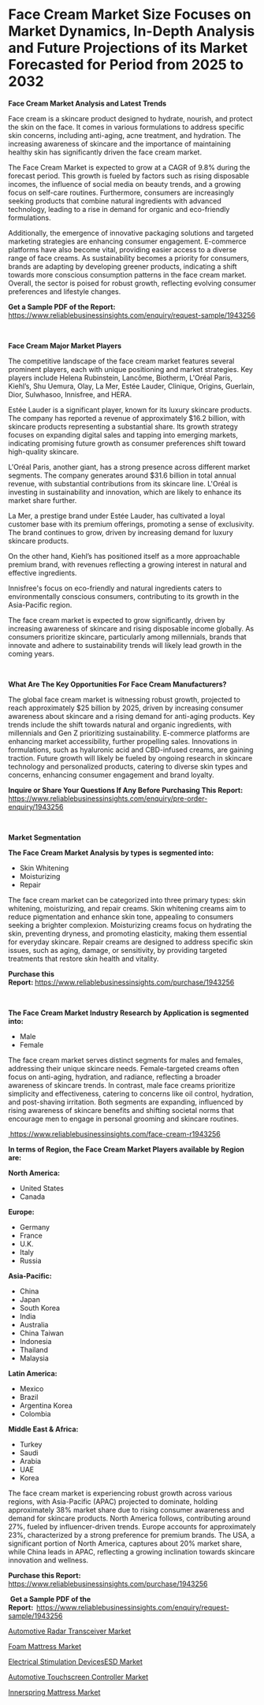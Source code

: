 <p><h1>Face Cream Market Size Focuses on Market Dynamics, In-Depth Analysis and Future Projections of its Market Forecasted for Period from 2025 to 2032</h1></p><p><strong>Face Cream Market Analysis and Latest Trends</strong></p>
<p><p>Face cream is a skincare product designed to hydrate, nourish, and protect the skin on the face. It comes in various formulations to address specific skin concerns, including anti-aging, acne treatment, and hydration. The increasing awareness of skincare and the importance of maintaining healthy skin has significantly driven the face cream market.</p><p>The Face Cream Market is expected to grow at a CAGR of 9.8% during the forecast period. This growth is fueled by factors such as rising disposable incomes, the influence of social media on beauty trends, and a growing focus on self-care routines. Furthermore, consumers are increasingly seeking products that combine natural ingredients with advanced technology, leading to a rise in demand for organic and eco-friendly formulations.</p><p>Additionally, the emergence of innovative packaging solutions and targeted marketing strategies are enhancing consumer engagement. E-commerce platforms have also become vital, providing easier access to a diverse range of face creams. As sustainability becomes a priority for consumers, brands are adapting by developing greener products, indicating a shift towards more conscious consumption patterns in the face cream market. Overall, the sector is poised for robust growth, reflecting evolving consumer preferences and lifestyle changes.</p></p>
<p><strong>Get a Sample PDF of the Report:&nbsp;</strong> <a href="https://www.reliablebusinessinsights.com/enquiry/request-sample/1943256?utm_campaign=1138&utm_medium=2&utm_source=Github&utm_content=ia&utm_term=05022025&utm_id=face-cream">https://www.reliablebusinessinsights.com/enquiry/request-sample/1943256</a></p>
<p>&nbsp;</p>
<p><strong>Face Cream Major Market Players</strong></p>
<p><p>The competitive landscape of the face cream market features several prominent players, each with unique positioning and market strategies. Key players include Helena Rubinstein, Lancôme, Biotherm, L'Oréal Paris, Kiehl’s, Shu Uemura, Olay, La Mer, Estée Lauder, Clinique, Origins, Guerlain, Dior, Sulwhasoo, Innisfree, and HERA.</p><p>Estée Lauder is a significant player, known for its luxury skincare products. The company has reported a revenue of approximately $16.2 billion, with skincare products representing a substantial share. Its growth strategy focuses on expanding digital sales and tapping into emerging markets, indicating promising future growth as consumer preferences shift toward high-quality skincare.</p><p>L'Oréal Paris, another giant, has a strong presence across different market segments. The company generates around $31.6 billion in total annual revenue, with substantial contributions from its skincare line. L'Oréal is investing in sustainability and innovation, which are likely to enhance its market share further.</p><p>La Mer, a prestige brand under Estée Lauder, has cultivated a loyal customer base with its premium offerings, promoting a sense of exclusivity. The brand continues to grow, driven by increasing demand for luxury skincare products.</p><p>On the other hand, Kiehl’s has positioned itself as a more approachable premium brand, with revenues reflecting a growing interest in natural and effective ingredients.</p><p>Innisfree's focus on eco-friendly and natural ingredients caters to environmentally conscious consumers, contributing to its growth in the Asia-Pacific region. </p><p>The face cream market is expected to grow significantly, driven by increasing awareness of skincare and rising disposable income globally. As consumers prioritize skincare, particularly among millennials, brands that innovate and adhere to sustainability trends will likely lead growth in the coming years.</p></p>
<p>&nbsp;</p>
<p><strong>What Are The Key Opportunities For Face Cream Manufacturers?</strong></p>
<p><p>The global face cream market is witnessing robust growth, projected to reach approximately $25 billion by 2025, driven by increasing consumer awareness about skincare and a rising demand for anti-aging products. Key trends include the shift towards natural and organic ingredients, with millennials and Gen Z prioritizing sustainability. E-commerce platforms are enhancing market accessibility, further propelling sales. Innovations in formulations, such as hyaluronic acid and CBD-infused creams, are gaining traction. Future growth will likely be fueled by ongoing research in skincare technology and personalized products, catering to diverse skin types and concerns, enhancing consumer engagement and brand loyalty.</p></p>
<p><strong>Inquire or Share Your Questions If Any Before Purchasing This Report:</strong> <a href="https://www.reliablebusinessinsights.com/enquiry/pre-order-enquiry/1943256?utm_campaign=1138&utm_medium=2&utm_source=Github&utm_content=ia&utm_term=05022025&utm_id=face-cream">https://www.reliablebusinessinsights.com/enquiry/pre-order-enquiry/1943256</a></p>
<p>&nbsp;</p>
<p><strong>Market Segmentation</strong></p>
<p><strong>The Face Cream Market Analysis by types is segmented into:</strong></p>
<p><ul><li>Skin Whitening</li><li>Moisturizing</li><li>Repair</li></ul></p>
<p><p>The face cream market can be categorized into three primary types: skin whitening, moisturizing, and repair creams. Skin whitening creams aim to reduce pigmentation and enhance skin tone, appealing to consumers seeking a brighter complexion. Moisturizing creams focus on hydrating the skin, preventing dryness, and promoting elasticity, making them essential for everyday skincare. Repair creams are designed to address specific skin issues, such as aging, damage, or sensitivity, by providing targeted treatments that restore skin health and vitality.</p></p>
<p><strong>Purchase this Report:&nbsp;</strong><a href="https://www.reliablebusinessinsights.com/purchase/1943256?utm_campaign=1138&utm_medium=2&utm_source=Github&utm_content=ia&utm_term=05022025&utm_id=face-cream">https://www.reliablebusinessinsights.com/purchase/1943256</a></p>
<p>&nbsp;</p>
<p><strong>The Face Cream Market Industry Research by Application is segmented into:</strong></p>
<p><ul><li>Male</li><li>Female</li></ul></p>
<p><p>The face cream market serves distinct segments for males and females, addressing their unique skincare needs. Female-targeted creams often focus on anti-aging, hydration, and radiance, reflecting a broader awareness of skincare trends. In contrast, male face creams prioritize simplicity and effectiveness, catering to concerns like oil control, hydration, and post-shaving irritation. Both segments are expanding, influenced by rising awareness of skincare benefits and shifting societal norms that encourage men to engage in personal grooming and skincare routines.</p></p>
<p><a href="https://www.reliablebusinessinsights.com/face-cream-r1943256?utm_campaign=1138&utm_medium=2&utm_source=Github&utm_content=ia&utm_term=05022025&utm_id=face-cream">&nbsp;https://www.reliablebusinessinsights.com/face-cream-r1943256</a></p>
<p><strong>In terms of Region, the Face Cream Market Players available by Region are:</strong></p>
<p>
    <p> <strong> North America: </strong>
        <ul>
            <li>United States</li>
            <li>Canada</li>
        </ul>
        </p> 
    <p> <strong> Europe: </strong>
        <ul>
            <li>Germany</li>
            <li>France</li>
            <li>U.K.</li>
            <li>Italy</li>
            <li>Russia</li>
        </ul>
        </p> 
    <p> <strong> Asia-Pacific: </strong>
        <ul>
            <li>China</li>
            <li>Japan</li>
            <li>South Korea</li>
            <li>India</li>
            <li>Australia</li>
            <li>China Taiwan</li>
            <li>Indonesia</li>
            <li>Thailand</li>
            <li>Malaysia</li>
        </ul>
        </p> 
    <p> <strong> Latin America: </strong>
        <ul>
            <li>Mexico</li>
            <li>Brazil</li>
            <li>Argentina Korea</li>
            <li>Colombia</li>
        </ul>
        </p> 
    <p> <strong> Middle East & Africa: </strong>
        <ul>
            <li>Turkey</li>
            <li>Saudi</li>
            <li>Arabia</li>
            <li>UAE</li>
            <li>Korea</li>
        </ul>
    </p>
    </p>
<p><p>The face cream market is experiencing robust growth across various regions, with Asia-Pacific (APAC) projected to dominate, holding approximately 38% market share due to rising consumer awareness and demand for skincare products. North America follows, contributing around 27%, fueled by influencer-driven trends. Europe accounts for approximately 23%, characterized by a strong preference for premium brands. The USA, a significant portion of North America, captures about 20% market share, while China leads in APAC, reflecting a growing inclination towards skincare innovation and wellness.</p></p>
<p><strong>Purchase this Report: </strong><a href="https://www.reliablebusinessinsights.com/purchase/1943256?utm_campaign=1138&utm_medium=2&utm_source=Github&utm_content=ia&utm_term=05022025&utm_id=face-cream">https://www.reliablebusinessinsights.com/purchase/1943256</a></p>
<p>&nbsp;<strong>Get a Sample PDF of the Report:&nbsp;&nbsp;</strong><a href="https://www.reliablebusinessinsights.com/enquiry/request-sample/1943256?utm_campaign=1138&utm_medium=2&utm_source=Github&utm_content=ia&utm_term=05022025&utm_id=face-cream">https://www.reliablebusinessinsights.com/enquiry/request-sample/1943256</a></p>
<p><strong></strong></p>
<p><p><a href="https://www.linkedin.com/pulse/automotive-radar-transceiver-market-analysis-industry-3r3bf?utm_campaign=1138&utm_medium=2&utm_source=Github&utm_content=ia&utm_term=05022025&utm_id=face-cream">Automotive Radar Transceiver Market</a></p><p><a href="https://github.com/rashkaeduzor/Market-Research-Report-List-1/blob/main/foam-mattress-market.md?utm_campaign=1138&utm_medium=2&utm_source=Github&utm_content=ia&utm_term=05022025&utm_id=face-cream">Foam Mattress Market</a></p><p><a href="https://www.linkedin.com/pulse/electrical-stimulation-devicesesd-market-research-sales-gbodc?utm_campaign=1138&utm_medium=2&utm_source=Github&utm_content=ia&utm_term=05022025&utm_id=face-cream">Electrical Stimulation DevicesESD Market</a></p><p><a href="https://www.linkedin.com/pulse/market-size-scope-automotive-touchscreen-controller-forecasted-e9uef?utm_campaign=1138&utm_medium=2&utm_source=Github&utm_content=ia&utm_term=05022025&utm_id=face-cream">Automotive Touchscreen Controller Market</a></p><p><a href="https://github.com/bholdsfofie/Market-Research-Report-List-1/blob/main/innerspring-mattress-market.md?utm_campaign=1138&utm_medium=2&utm_source=Github&utm_content=ia&utm_term=05022025&utm_id=face-cream">Innerspring Mattress Market</a></p></p>